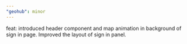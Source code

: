 ```yaml
---
"geohub": minor
---
```


feat: introduced header component and map animation in background of sign in page. Improved the layout of sign in panel.
